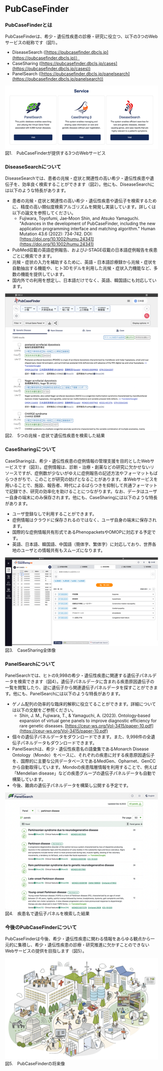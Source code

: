 # PubCaseFinder
### PubCaseFinderとは

PubCaseFinderは、希少・遺伝性疾患の診療・研究に役立つ、以下の3つのWebサービスの総称です（図1）。

* DiseaseSearch ([https://pubcasefinder.dbcls.jp](https://pubcasefinder.dbcls.jp)）
* CaseSharing ([https://pubcasefinder.dbcls.jp/cases](https://pubcasefinder.dbcls.jp/cases))
* PanelSearch ([https://pubcasefinder.dbcls.jp/panelsearch](https://pubcasefinder.dbcls.jp/panelsearch))

![Fig-1](https://raw.githubusercontent.com/dbcls/website/master/services/images/PubCaseFinder_fig-3_20230728.png) 
図1.　PubCaseFinderが提供する3つのWebサービス

### DiseaseSearchについて

DiseaseSearchでは、患者の兆候・症状と関連性の高い希少・遺伝性疾患や遺伝子を、効率良く検索することができます（図2）。他にも、DiseaseSearchには以下のような特長があります。

* 患者の兆候・症状と関連性の高い希少・遺伝性疾患や遺伝子を検索するために、精度の高い類似度検索アルゴリズムを開発し実装しています。詳しくは以下の論文を参照してください。
  * Fujiwara, Toyofumi, Jae‐Moon Shin, and Atsuko Yamaguchi. "Advances in the development of PubCaseFinder, including the new application programming interface and matching algorithm." Human Mutation 43.6 (2022): 734-742. DOI: [https://doi.org/10.1002/humu.24341](https://doi.org/10.1002/humu.24341)
* PubMed収載の英語症例報告、およびJ-STAGE収載の日本語症例報告を疾患ごとに検索できます。
* 兆候・症状の入力を補助するために、英語・日本語診療録から兆候・症状を自動抽出する機能や、ヒト3Dモデルを利用した兆候・症状入力機能など、多数の機能を提供しています。
* 国内外での利用を想定し、日本語だけでなく、英語、韓国語にも対応しています。


![Fig-2](https://raw.githubusercontent.com/dbcls/website/master/services/images/DBCLSservices_PubCaseFinder_jp_fig-2_20230927.png)
図2.　5つの兆候・症状で遺伝性疾患を検索した結果

### CaseSharingについて
CaseSharingは、希少・遺伝性疾患の症例情報の管理支援を目的としたWebサービスです（図3）。症例情報は、診断・治療・創薬などの研究に欠かせないリソースですが、症例数が少ないがゆえに症例報告の記述方法やフォーマットもばらつきがちで、このことが研究の妨げとなることがあります。本Webサービスを用いることで、施設、報告者、時代によるばらつきを抑制して共通フォーマットで記録でき、研究の効率化を助けることにつながります。なお、データはユーザー自身の端末にのみ保存されます。他にも、CaseSharingには以下のような特長があります。
* ユーザ登録なしで利用することができます。
* 症例情報はクラウドに保存されるのではなく、ユーザ自身の端末に保存されます。
* 国際的な症例情報共有形式であるPhenopacketsやOMOPに対応する予定です。
* 英語、日本語、韓国語、中国語（簡体字、繁体字）に対応しており、世界各地のユーザとの情報共有もスムーズになります。

![Fig-3](https://raw.githubusercontent.com/dbcls/website/master/services/images/PubCaseFinder_fig-2_20230728.png)
図3.　CaseSharing全体像


### PanelSearchについて

PanelSearchでは、ヒトの9,998の希少・遺伝性疾患に関連する遺伝子パネルデータを検索できます（図4）。遺伝子パネルデータに含まれる疾患原因遺伝子の一覧を閲覧したり、逆に遺伝子から関連遺伝子パネルデータを探すことができます。他にも、PanelSearchには以下のような特長があります。
* ゲノム配列の効率的な臨床的解釈に役立てることができます。詳細については以下の文献をご参照ください。
  * Shin, J. M., Fujiwara, T., & Yamaguchi, A. (2023). Ontology‐based expansion of virtual gene panels to improve diagnostic efficiency for rare genetic diseases. [https://ceur-ws.org/Vol-3415/paper-10.pdf](https://ceur-ws.org/Vol-3415/paper-10.pdf)
* 個々の遺伝子パネルデータをダウンロードできます。また、9,998件の全遺伝子パネルデータもダウンロードできます。
* PanelSearchは、希少・遺伝性疾患名の語彙集であるMonarch Disease Ontology（Mondo）をベースに、それぞれの疾患に対する疾患原因遺伝子を、国際的に主要な公共データベースであるMedGen、Opharnet、GenCCから自動取得しています。Mondoの疾患階層情報を利用することで、例えば「Mendelian disease」などの疾患グループの遺伝子パネルデータも自動で構築しています。
* 今後、難病の遺伝子パネルデータを構築し公開する予定です。

![Fig-4](https://raw.githubusercontent.com/dbcls/website/master/services/images/PubCaseFinder_fig-1_20230728.png)
図4.　疾患名で遺伝子パネルを検索した結果

### 今後のPubCaseFinderについて
PubCaseFinderは今後、希少・遺伝性疾患に関わる情報をあらゆる観点から一元的に集積し、希少・遺伝性疾患の診療・研究推進に欠かすことのできないWebサービスの提供を目指します（図5）。

![Fig-5](https://raw.githubusercontent.com/dbcls/website/master/services/images/DBCLSservices_PubCaseFinder_jp_fig-5_20230927.png)
図5.　PubCaseFinderの将来像


<!--:-->
